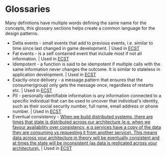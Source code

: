 # Glossaries

Many definitions have multiple words defining the same name for the concepts, this glossary sections helps create a common language for the design patterns.

- Delta events - small events that add to previous events, i.e. similar to time since last changed in game development. | Used in [ECST](./patterns/event-carried-state-transfer.md)
- Fat events - is a self contained event that include most if not all information. | Used in [ECST](./patterns/event-carried-state-transfer.md)
- Idempotent - a function is said to be idempotent if multiple calls with the same information never changes the outcome. It is similar to stateless in application development. | Used in [ECST](./patterns/event-carried-state-transfer.md)
- Exactly-once delivery - a message pattern that ensures that the consumer(group) only gets the message once, regardless of restarts etc. | Used in [ECST](./patterns/event-carried-state-transfer.md)
- PII - personally identifiable information is any information connected to a specific individual that can be used to uncover that individual's identity, such as their social security number, full name, email address or phone number. | Used in [ECST](./patterns/event-carried-state-transfer.md)
- Eventual consistency - [When we build distributed systems, there are times that state is distributed across our architecture (e.g. when we favour availability over consistency, e.g services have a copy of the data they are consuming vs requesting it from another service). This means data across your architecture in theory will be eventually consistent and at times the state will be inconsistent (as data is replicated across your architecture).](https://eda-visuals.boyney.io/visuals/eventual-consistency) | Used in [ECST](./patterns/event-carried-state-transfer.md)
